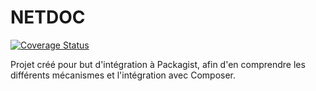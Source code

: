 # NETDOC

[![Coverage Status](https://img.shields.io/codecov/c/github/tcoch/netdocv0.svg)](https://codecov.io/gh/tcoch/netdocv0)

Projet créé pour but d'intégration à Packagist, afin d'en comprendre les différents mécanismes et l'intégration avec Composer.
